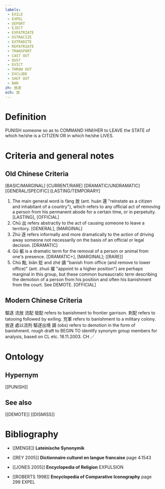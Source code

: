 ```yaml
---
labels: 
 - EXILE
 - EXPEL
 - DEPORT
 - EJECT
 - EXPATRIATE
 - OSTRACIZE
 - EXTRADITE
 - REPATRIATE
 - TRANSPORT
 - CAST OUT
 - OUST
 - EVICT
 - THROW OUT
 - EXCLUDE
 - SHUT OUT
 - BAN
zh: 放逐
och: 放
---
```


# Definition
PUNISH someone so as to COMMAND HIM/HER to LEAVE the STATE of which he/she is a CITIZEN OR in which he/she LIVES.
# Criteria and general notes
## Old Chinese Criteria
[BASIC/MARGINAL]
[CURRENT/RARE]
[DRAMATIC/UNDRAMATIC]
[GENERAL/SPECIFIC]
[LASTING/TEMPORARY]
1. The main general word is fàng 放 (ant. huán 還 "reinstate as a citizen and inhabitant of a country"), which refers to any official act of removing a person from his permanent abode for a certain time, or in perpetuity.
[LASTING], [OFFICIAL]
2. Chū 出 refers abstractly to the act of causing someone to leave a territory.
[GENERAL], [MARGINAL]
3. Zhú 逐 refers informally and more dramatically to the action of driving away someone not necessarily on the basis of an official or legal decision.
[DRAMATIC]
4. Qū 軀 is a dramatic term for the removal of a person or animal from one's presence.
[DRAMATIC+], [MARGINAL]; [[RARE]]
5. Chù 黜, biǎn 貶 and zhé 謫 "banish from office (and remove to lower office)" (ant. zhuó 擢 "appoint to a higher position") are perhaps marginal in this group, but these common bureaucratic term describing the demotion of a person from his position and often his banishment from the court. See DEMOTE.
[OFFICIAL]
## Modern Chinese Criteria
驅逐
流放
流配
發配 refers to banishment to frontier garrison.
刺配 refers to tatooing followed by exiling.
充軍 refers to banishment to a military colony.
放逐
處以流刑
驅逐出境
謫 (obs) refers to demotion in the form of banishment.
rough draft to BEGIN TO identify synonym group members for analysis, based on CL etc. 18.11.2003. CH ／
# Ontology

## Hypernym
[[PUNISH]]
## See also
[[DEMOTE]]
[[DISMISS]]
# Bibliography
- [[MENGE]]
**Lateinische Synonymik** 

- [[REY 2005]]
**Dictionnaire culturel en langue francaise** page 4.1543

- [[JONES 2005]]
**Encyclopedia of Religion** 
EXPULSION
- [[ROBERTS 1998]]
**Encyclopedia of Comparative Iconography** page 299
EXPEL